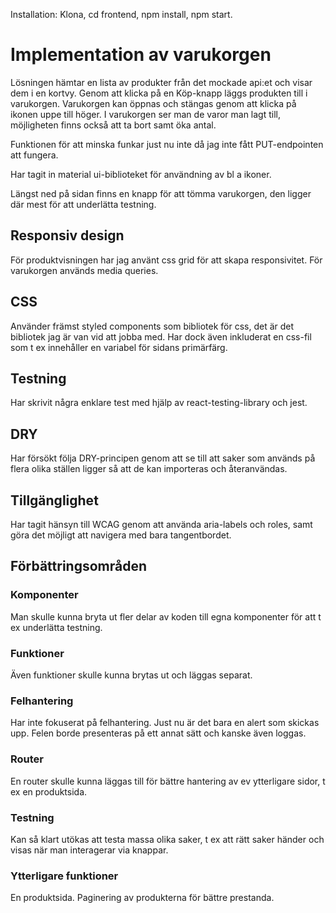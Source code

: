 Installation:
Klona, cd frontend, npm install, npm start.

# Implementation av varukorgen

Lösningen hämtar en lista av produkter från det mockade api:et och visar dem i en kortvy.
Genom att klicka på en Köp-knapp läggs produkten till i varukorgen.
Varukorgen kan öppnas och stängas genom att klicka på ikonen uppe till höger.
I varukorgen ser man de varor man lagt till, möjligheten finns också att ta bort samt öka antal.

Funktionen för att minska funkar just nu inte då jag inte fått PUT-endpointen att fungera.

Har tagit in material ui-biblioteket för användning av bl a ikoner.

Längst ned på sidan finns en knapp för att tömma varukorgen, den ligger där mest för att underlätta testning.

## Responsiv design

För produktvisningen har jag använt css grid för att skapa responsivitet.
För varukorgen används media queries.

## CSS

Använder främst styled components som bibliotek för css, det är det bibliotek jag är van vid att jobba med. Har dock även inkluderat en css-fil som t ex innehåller en variabel för sidans primärfärg.

## Testning

Har skrivit några enklare test med hjälp av react-testing-library och jest.

## DRY

Har försökt följa DRY-principen genom att se till att saker som används på flera olika ställen ligger så att de kan importeras och återanvändas.

## Tillgänglighet

Har tagit hänsyn till WCAG genom att använda aria-labels och roles, samt göra det möjligt att navigera med bara tangentbordet.

## Förbättringsområden

### Komponenter

Man skulle kunna bryta ut fler delar av koden till egna komponenter för att t ex underlätta testning.

### Funktioner

Även funktioner skulle kunna brytas ut och läggas separat.

### Felhantering

Har inte fokuserat på felhantering. Just nu är det bara en alert som skickas upp. Felen borde presenteras på ett annat sätt och kanske även loggas.

### Router

En router skulle kunna läggas till för bättre hantering av ev ytterligare sidor, t ex en produktsida.

### Testning

Kan så klart utökas att testa massa olika saker, t ex att rätt saker händer och visas när man interagerar via knappar.

### Ytterligare funktioner

En produktsida.
Paginering av produkterna för bättre prestanda.
